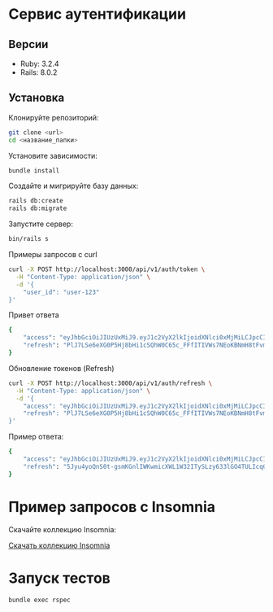 # Сервис аутентификации

## Версии

- Ruby: 3.2.4  
- Rails: 8.0.2  

## Установка

Клонируйте репозиторий:

```bash
git clone <url>
cd <название_папки>
```

Установите зависимости:

```bash
bundle install
```

Создайте и мигрируйте базу данных:
```bash
rails db:create
rails db:migrate
```
Запустите сервер:
```bash
bin/rails s
```

Примеры запросов с curl
```bash
curl -X POST http://localhost:3000/api/v1/auth/token \
  -H "Content-Type: application/json" \
  -d '{
    "user_id": "user-123"
}'
```
Привет ответа
```bash
{
	"access": "eyJhbGciOiJIUzUxMiJ9.eyJ1c2VyX2lkIjoidXNlci0xMjMiLCJpcCI6IjEyNy4wLjAuMSIsInRva2VuX3BhaXJfaWQiOiI3MjA5ZTY5Ni0xMGFjLTRmZWYtOTRhMS01NWVhMDNhZGE3OTQiLCJleHAiOjE3NDQ3OTAwOTZ9.zOE0vGB4eAayzA0C3cqXpjsAF39Imnw3waHy0zlL2QIQZJ744jb-UFtfim8kRNPtU9A4yoRPlem3-MNK5w-ZGQ",
	"refresh": "PlJ7LSe6eXG0P5Hj8bHi1cSQhW0C65c_FFfITIVWs7NEoKBNmH8tFvmLwvOlpO5w19SA9ZPrH_upZmFJbpadPg"
}
```
Обновление токенов (Refresh)
```bash
curl -X POST http://localhost:3000/api/v1/auth/refresh \
  -H "Content-Type: application/json" \
  -d '{
    "access": "eyJhbGciOiJIUzUxMiJ9.eyJ1c2VyX2lkIjoidXNlci0xMjMiLCJpcCI6IjEyNy4wLjAuMSIsInRva2VuX3BhaXJfaWQiOiI3MjA5ZTY5Ni0xMGFjLTRmZWYtOTRhMS01NWVhMDNhZGE3OTQiLCJleHAiOjE3NDQ3OTAwOTZ9.zOE0vGB4eAayzA0C3cqXpjsAF39Imnw3waHy0zlL2QIQZJ744jb-UFtfim8kRNPtU9A4yoRPlem3-MNK5w-ZGQ", 
    "refresh": "PlJ7LSe6eXG0P5Hj8bHi1cSQhW0C65c_FFfITIVWs7NEoKBNmH8tFvmLwvOlpO5w19SA9ZPrH_upZmFJbpadPg"
}'
```
Пример ответа:
```bash
{
	"access": "eyJhbGciOiJIUzUxMiJ9.eyJ1c2VyX2lkIjoidXNlci0xMjMiLCJpcCI6IjEyNy4wLjAuMSIsInRva2VuX3BhaXJfaWQiOiI1ODYzZTg3Zi0zNjg4LTRmZjItOWJmOC1lMDc0YjI4NzM1OTciLCJleHAiOjE3NDQ3OTAyNzF9.Ww6uTIuO8VKVSQ6heMOrs6lv-sa4HR8pt1jHCYFZAV8Uev86C2t6ESaRK8ojLOmiJMiRB0vwzRbDUqnnEMHgpg",
	"refresh": "5Jyu4yoQnS0t-gsmKGnlIWKwmicXWL1W32ITySLzy633lGO4TULIcqGSx99IxxIJUXtJXXrTdGtH4LggnL9M4A"
}
```

# Пример запросов с Insomnia
Скачайте коллекцию Insomnia:

[Скачать коллекцию Insomnia](./Insomnia_collection.json)

# Запуск тестов

```bash
bundle exec rspec
```
